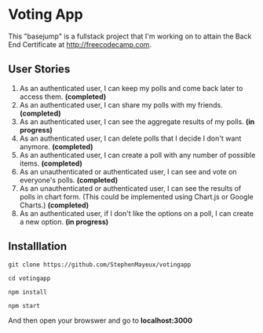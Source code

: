 # Voting App
This "basejump" is a fullstack project that I'm working on to attain the Back End Certificate at http://freecodecamp.com.

## User Stories

1. As an authenticated user, I can keep my polls and come back later to access them. **(completed)**
2. As an authenticated user, I can share my polls with my friends. **(completed)**
3. As an authenticated user, I can see the aggregate results of my polls. **(in progress)**
4. As an authenticated user, I can delete polls that I decide I don't want anymore. **(completed)**
5. As an authenticated user, I can create a poll with any number of possible items. **(completed)**
6. As an unauthenticated or authenticated user, I can see and vote on everyone's polls. **(completed)**
7. As an unauthenticated or authenticated user, I can see the results of polls in chart form. (This could be implemented using Chart.js or Google Charts.) **(completed)**
8. As an authenticated user, if I don't like the options on a poll, I can create a new option. **(in progress)**

## Installlation

```git clone https://github.com/StephenMayeux/votingapp```

```cd votingapp```

```npm install```

```npm start```

And then open your browswer and go to **localhost:3000**
